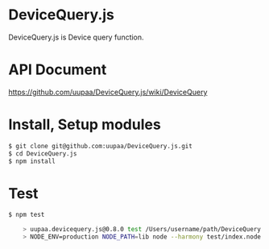 DeviceQuery.js
=========

DeviceQuery.js is Device query function.

# API Document

https://github.com/uupaa/DeviceQuery.js/wiki/DeviceQuery

# Install, Setup modules

```sh
$ git clone git@github.com:uupaa/DeviceQuery.js.git
$ cd DeviceQuery.js
$ npm install
```

# Test

```sh
$ npm test

    > uupaa.devicequery.js@0.8.0 test /Users/username/path/DeviceQuery.js
    > NODE_ENV=production NODE_PATH=lib node --harmony test/index.node.js; open test/index.html
```
